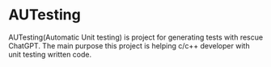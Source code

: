 # AUTesting
AUTesting(Automatic Unit testing) is project for generating tests with rescue ChatGPT. The main purpose this project is helping c/c++ developer with unit testing written code.
